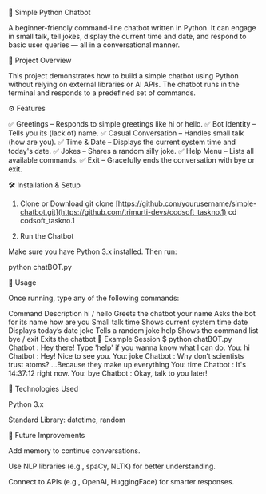🧠 Simple Python Chatbot

A beginner-friendly command-line chatbot written in Python. It can engage in small talk, tell jokes, display the current time and date, and respond to basic user queries — all in a conversational manner.

📁 Project Overview

This project demonstrates how to build a simple chatbot using Python without relying on external libraries or AI APIs. The chatbot runs in the terminal and responds to a predefined set of commands.

⚙️ Features

✅ Greetings – Responds to simple greetings like hi or hello.
✅ Bot Identity – Tells you its (lack of) name.
✅ Casual Conversation – Handles small talk (how are you).
✅ Time & Date – Displays the current system time and today's date.
✅ Jokes – Shares a random silly joke.
✅ Help Menu – Lists all available commands.
✅ Exit – Gracefully ends the conversation with bye or exit.

🛠️ Installation & Setup
1. Clone or Download
git clone [https://github.com/yourusername/simple-chatbot.git](https://github.com/trimurti-devs/codsoft_taskno.1)
cd codsoft_taskno.1

2. Run the Chatbot

Make sure you have Python 3.x installed. Then run:

python chatBOT.py

💬 Usage

Once running, type any of the following commands:

Command	Description
hi / hello	Greets the chatbot
your name	Asks the bot for its name
how are you	Small talk
time	Shows current system time
date	Displays today’s date
joke	Tells a random joke
help	Shows the command list
bye / exit	Exits the chatbot
🧠 Example Session
$ python chatBOT.py
Chatbot : Hey there! Type 'help' if you wanna know what I can do.
You: hi
Chatbot : Hey! Nice to see you.
You: joke
Chatbot : Why don’t scientists trust atoms? ...Because they make up everything
You: time
Chatbot : It's 14:37:12 right now.
You: bye
Chatbot : Okay, talk to you later!

🧰 Technologies Used

Python 3.x

Standard Library: datetime, random

🚀 Future Improvements

Add memory to continue conversations.

Use NLP libraries (e.g., spaCy, NLTK) for better understanding.

Connect to APIs (e.g., OpenAI, HuggingFace) for smarter responses.
